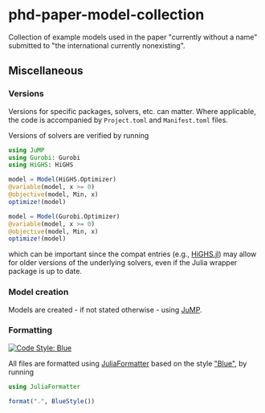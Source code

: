 # phd-paper-model-collection

Collection of example models used in the paper "currently without a name" submitted to "the international currently nonexisting".

## Miscellaneous

### Versions

Versions for specific packages, solvers, etc. can matter. Where applicable, the code is accompanied by `Project.toml` and `Manifest.toml` files.

Versions of solvers are verified by running

```julia
using JuMP
using Gurobi: Gurobi
using HiGHS: HiGHS

model = Model(HiGHS.Optimizer)
@variable(model, x >= 0)
@objective(model, Min, x)
optimize!(model)

model = Model(Gurobi.Optimizer)
@variable(model, x >= 0)
@objective(model, Min, x)
optimize!(model)
```

which can be important since the compat entries (e.g., [HiGHS.jl](https://github.com/jump-dev/HiGHS.jl/blob/bdb78995a11b5146099de52d1c730d1904b2493a/Project.toml)) may allow for older versions of the underlying solvers, even if the Julia wrapper package is up to date.

### Model creation

Models are created - if not stated otherwise - using [JuMP](https://github.com/jump-dev/JuMP.jl).

### Formatting

[![Code Style: Blue](https://img.shields.io/badge/code%20style-blue-4495d1.svg)](https://github.com/JuliaDiff/BlueStyle)

All files are formatted using [JuliaFormatter](https://github.com/domluna/JuliaFormatter.jl) based on the style ["Blue"](https://github.com/JuliaDiff/BlueStyle), by running

```julia
using JuliaFormatter

format(".", BlueStyle())
```
